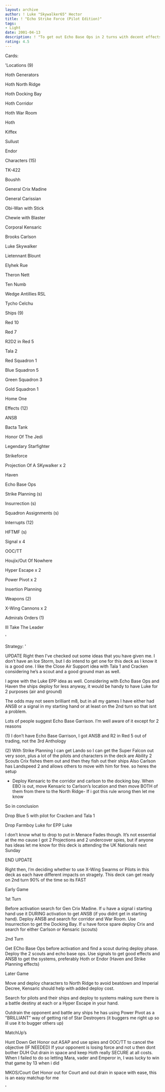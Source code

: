 ```yaml
---
layout: archive
author: ! Luke "Skywalker65" Hector
title: ! "Echo Strike Force (Pilot Edition)"
tags:
- Light
date: 2001-04-13
description: ! "To get out Echo Base Ops in 2 turns with decent effects I have chosen a new approach to Echo Base decks. See what u think"
rating: 4.5
---
```

Cards: 

'Locations (9)

Hoth Generators

Hoth North Ridge

Hoth Docking Bay

Hoth Corridor

Hoth War Room

Hoth

Kiffex

Sullust

Endor



Characters (15)

TK-422

Boushh

General Crix Madine

General Carissian

Obi-Wan with Stick

Chewie with Blaster

Corporal Kensaric

Brooks Carlson

Luke Skywalker

Lietennant Blount

Elyhek Rue

Theron Nett

Ten Numb

Wedge Antillies RSL

Tycho Celchu


Ships (9)

Red 10

Red 7

R2D2 in Red 5

Tala 2

Red Squadron 1

Blue Squadron 5

Green Squadron 3

Gold Squadron 1

Home One


Effects (12)

ANSB

Bacta Tank

Honor Of The Jedi

Legendary Starfighter

Strikeforce

Projection Of A SKywalker x 2

Haven

Echo Base Ops

Strike Planning (s)

Insurrection (s)

Squadron Assignments (s)


Interrupts (12)

HFTMF (s)

Signal x 4

OOC/TT

Houjix/Out Of Nowhere

Hyper Escape x 2

Power Pivot x 2

Insertion Planning


Weapons (2)

X-Wing Cannons x 2


Admirals Orders (1)

Ill Take The Leader


'

Strategy: '

UPDATE Right then I’ve checked out some ideas that you have given me. I don’t have an Ice Storm, but I do intend to get one for this deck as I know it is a good one. I like the Close Air Support idea with Tala 1 and Cracken considering he’s a scout and a good ground man as well.

I agree with the Luke EPP idea as well. Considering with Echo Base Ops and Haven the ships deploy for less anyway, it would be handy to have Luke for 2 purposes (air and ground)

The odds may not seem brilliant m8, but in all my games I have either had ANSB or a signal in my starting hand or at least on the 2nd turn so that isnt a problem.

Lots of people suggest Echo Base Garrison. I’m well aware of it except for 2 reasons

(1) I don’t have Echo Base Garrison, I got ANSB and R2 in Red 5 out of trading, not the 3rd Anthology

(2) With Strike Planning I can get Lando so I can get the Super Falcon out very soon, plus a lot of the pilots and characters in the deck are Ability 2 Scouts Crix fishes them out and then they fish out their ships Also Carlson has Landspeed 2 and allows others to move with him for free. so heres the setup

- Deploy Kensaric to the corridor and carlson to the docking bay. When EBO is out, move Kensaric to Carlson’s location and then move BOTH of them from there to the North Ridge- If i got this rule wrong then let me know


So in conclusion


Drop Blue 5 with pilot for Cracken and Tala 1

Drop Farmboy Luke for EPP Luke


I don’t know what to drop to put in Menace Fades though. It’s not essential at the mo cause I got 2 Projections and 2 undercover spies, but if anyone has ideas let me know for this deck is attending the UK Nationals next Sunday

END UPDATE


Right then, I’m deciding whether to use X-Wing Swarms or Pilots in this deck as each have different impacts on stragety. This deck can get ready on 2nd turn 90% of the time so its FAST


Early Game

1st Turn

Before activation search for Gen Crix Madine. If u have a signal i starting hand use it DURING activation to get ANSB (if you didnt get in starting hand). Deploy ANSB and search for corridor and War Room. Use Insurrection to get the Docking Bay. If u have force spare deploy Crix and search for either Carlson or Kensaric (scouts)


2nd Turn

Get ECho Base Ops before activation and find a scout during deploy phase. Deploy the 2 scouts and echo base ops. Use signals to get good effects and ANSB to get the systems, preferably Hoth or Endor (Haven and Strike Planning effects)


Later Game

Move and deploy characters to North Ridge to avoid beatdown and Imperial Decree, Kensaric should help with added deploy cost.

Search for pilots and their ships and deploy to systems making sure there is a battle destiny at each or a Hyper Escape in your hand.

Outdrain the opponent and battle any ships he has using Power Pivot as a ”BRILLIANT” way of getting rid of Star Destroyers (it buggers me right up so ill use it to bugger others up)


MatchUp’s

Hunt Down Get Honor out ASAP and use spies and OOC/TT to cancel the objective (IF NEEDED) If your opponent is losing force and not u then dont bother DUH Out drain in space and keep Hoth really SECURE at all costs. When I failed to do so letting Mara, vader and Emperor in, I was lucky to win that game by 13 when i did


MKOS/Court Get Honor out for Court and out drain in space with ease, this is an easy matchup for me








'
